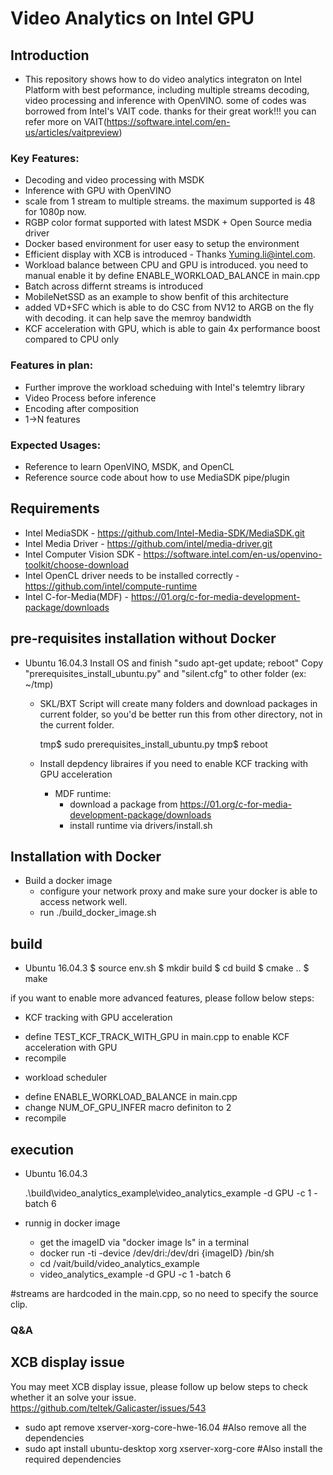 # Video Analytics on Intel GPU

## Introduction

 * This repository shows how to do video analytics integraton on Intel Platform with best peformance, including multiple streams decoding, video processing and inference with OpenVINO. some of codes was borrowed from Intel's VAIT code. thanks for their great work!!! you can refer more on VAIT(https://software.intel.com/en-us/articles/vaitpreview)

### Key Features:

 * Decoding and video processing with MSDK
 * Inference with GPU with OpenVINO
 * scale from 1 stream to multiple streams.  the maximum supported is 48 for 1080p now.
 * RGBP color format supported with latest MSDK + Open Source media driver
 * Docker based environment for user easy to setup the environment
 * Efficient display with XCB is introduced - Thanks Yuming.li@intel.com.
 * Workload balance between CPU and GPU is introduced.  you need to manual enable it by define ENABLE_WORKLOAD_BALANCE in main.cpp
 * Batch across differnt streams is introduced
 * MobileNetSSD as an example to show benfit of this architecture
 * added VD+SFC which is able to do CSC from NV12 to ARGB on the fly with decoding. it can help save the memroy bandwidth
 * KCF acceleration with GPU, which is able to gain 4x performance boost compared to CPU only

### Features in plan:
 * Further improve the workload scheduing with Intel's telemtry library
 * Video Process before inference
 * Encoding after composition
 * 1->N features
 
### Expected Usages:

 * Reference to learn OpenVINO, MSDK, and OpenCL
 * Reference source code about how to use MediaSDK pipe/plugin

## Requirements

 * Intel MediaSDK - https://github.com/Intel-Media-SDK/MediaSDK.git
 * Intel Media Driver - https://github.com/intel/media-driver.git
 * Intel Computer Vision SDK - https://software.intel.com/en-us/openvino-toolkit/choose-download 
 * Intel OpenCL driver needs to be installed correctly - https://github.com/intel/compute-runtime
 * Intel C-for-Media(MDF)  - https://01.org/c-for-media-development-package/downloads


## pre-requisites installation without Docker

 * Ubuntu 16.04.3
   Install OS and finish "sudo apt-get update; reboot"
   Copy "prerequisites_install_ubuntu.py" and "silent.cfg" to other folder (ex: ~/tmp)


   - SKL/BXT
       Script will create many folders and download packages in current folder, so you'd be better run this from other directory, not in the current folder.

       tmp$ sudo prerequisites_install_ubuntu.py
       tmp$ reboot
   - Install depdency libraires if you need to enable KCF tracking with GPU acceleration
     * MDF runtime: 
        - download a package from https://01.org/c-for-media-development-package/downloads
        - install runtime via drivers/install.sh
## Installation with Docker

   - Build a docker image
      * configure your network proxy and make sure your docker is able to access network well.
      * run ./build_docker_image.sh 

## build
 * Ubuntu 16.04.3
   $ source env.sh
   $ mkdir build
   $ cd build
   $ cmake ..
   $ make


if you want to enable more advanced features, please follow below steps:
 * KCF tracking with GPU acceleration
  - define TEST_KCF_TRACK_WITH_GPU in main.cpp to enable KCF acceleration with GPU
  - recompile
 * workload scheduler
  - define ENABLE_WORKLOAD_BALANCE in main.cpp
  - change NUM_OF_GPU_INFER macro definiton to 2
  - recompile

## execution

 * Ubuntu 16.04.3

   .\build\video_analytics_example\video_analytics_example -d GPU -c 1 -batch 6

 * runnig in docker image

   * get the imageID via "docker image ls" in a terminal
   * docker run -ti -device /dev/dri:/dev/dri {imageID} /bin/sh
   * cd /vait/build/video_analytics_example
   * video_analytics_example -d GPU -c 1 -batch 6

#streams are hardcoded in the main.cpp, so no need to specify the source clip.

### Q&A
## XCB display issue
You may meet XCB display issue, please follow up below steps to check whether it an solve your issue.
https://github.com/teltek/Galicaster/issues/543

 * sudo apt remove  xserver-xorg-core-hwe-16.04 #Also remove all the dependencies
 * sudo apt install ubuntu-desktop xorg xserver-xorg-core #Also install the required dependencies

